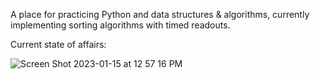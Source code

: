 A place for practicing Python and data structures & algorithms, currently implementing sorting algorithms with timed readouts.

Current state of affairs:

![Screen Shot 2023-01-15 at 12 57 16 PM](https://user-images.githubusercontent.com/5957735/212567143-0eca1b69-8fb9-4f78-88cc-8496d5cdddfe.png)
